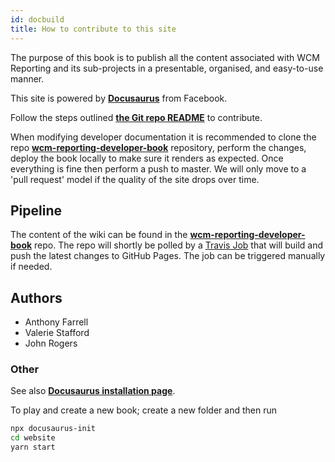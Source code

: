 ```yaml
---
id: docbuild
title: How to contribute to this site
---
```


The purpose of this book is to publish all the content associated with WCM Reporting and its sub-projects in a presentable, organised, and easy-to-use manner.

This site is powered by **[Docusaurus](https://docusaurus.io/)** from Facebook.

Follow the steps outlined **[the Git repo README](https://github.ibm.com/WH-GovHHS/wcm-reporting-developer-book)** to contribute.

When modifying developer documentation it is recommended to clone the repo **[wcm-reporting-developer-book](https://github.ibm.com/WH-GovHHS/wcm-reporting-developer-book)** repository, perform the changes, deploy the book locally to make sure it renders as expected.  Once everything is fine then perform a push to master. We will only move to a 'pull request' model if the quality of the site drops over time.


## Pipeline

The content of the wiki can be found in the **[wcm-reporting-developer-book](https://github.ibm.com/WH-GovHHS/wcm-reporting-developer-book)** repo. The repo will shortly be polled by a [Travis Job](https://ccmjenkins.mulvm.ie.ibm.com:8080) that will build and push the latest changes to GitHub Pages. The job can be triggered manually if needed.

## Authors
* Anthony Farrell
* Valerie Stafford
* John Rogers

### Other
See also **[Docusaurus installation page](https://docusaurus.io/docs/en/installation)**.

To play and create a new book; create a new folder and then run
```sh
npx docusaurus-init
cd website
yarn start
```
